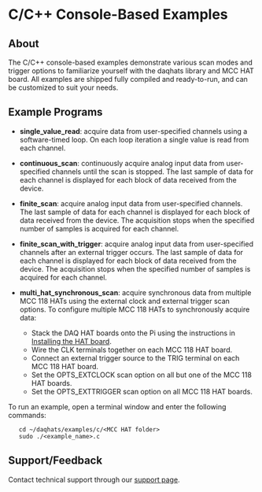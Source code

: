 # C/C++ Console-Based Examples

## About
The C/C++ console-based examples demonstrate various scan modes and trigger options to familiarize yourself
with the daqhats library and MCC HAT board. All examples are shipped fully compiled and ready-to-run, and can
be customized to suit your needs.

## Example Programs
- **single_value_read**: acquire data from user-specified channels using a software-timed loop. On each loop iteration a single value is read from each channel.

- **continuous_scan**: continuously acquire analog input data from user-specified channels until the scan is stopped. The last sample of data for each channel is displayed for each block of data received from the device.

- **finite_scan**: acquire analog input data from user-specified channels. The last sample of data for each channel is displayed for each block of data received from the device. The acquisition stops when the specified number of samples is acquired for each channel.

- **finite_scan_with_trigger**: acquire analog input data from user-specified channels after an external trigger occurs. The last sample of data for each channel is displayed for each block of data received from the device. The acquisition stops when the specified number of samples is acquired for each channel.

- **multi_hat_synchronous_scan**: acquire synchronous data from multiple MCC 118 HATs using the external clock and external trigger scan options. 
To configure multiple MCC 118 HATs to synchronously acquire data:
  * Stack the DAQ HAT boards onto the Pi using the instructions in [Installing the HAT board](https://www.mccdaq.com/PDFs/Manuals/DAQ-HAT/hardware.html).</li>
  * Wire the CLK terminals together on each MCC 118 HAT board.</li>
  * Connect an external trigger source to the TRIG terminal on each MCC 118 HAT board.</li>
  * Set the OPTS_EXTCLOCK scan option on all but one of the MCC 118 HAT boards.</li>
  * Set the OPTS_EXTTRIGGER scan option on all MCC 118 HAT boards.</li></ol>

To run an example, open a terminal window and enter the following commands:
```
   cd ~/daqhats/examples/c/<MCC HAT folder>
   sudo ./<example_name>.c
```

## Support/Feedback
Contact technical support through our [support page](https://www.mccdaq.com/support/support_form.aspx).